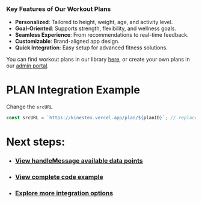 ### Key Features of Our Workout Plans

- **Personalized**: Tailored to height, weight, age, and activity level.
- **Goal-Oriented**: Supports strength, flexibility, and wellness goals.
- **Seamless Experience**: From recommendations to real-time feedback.
- **Customizable**: Brand-aligned app design.
- **Quick Integration**: Easy setup for advanced fitness solutions.

You can find workout plans in our library [here](https://workout-view.kinestex.com/), or create your own plans in our [admin portal](https://admin.kinestex.com).

# **PLAN Integration Example**
Change the `srcURL`
```js
const srcURL = `https://kinestex.vercel.app/plan/${planID}`; // replace with the plan id you want to display
```

# Next steps:
- ### [View handleMessage available data points](../../data.md)
- ### [View complete code example](../../examples/plans.md)
- ### [Explore more integration options](../overview.md)
